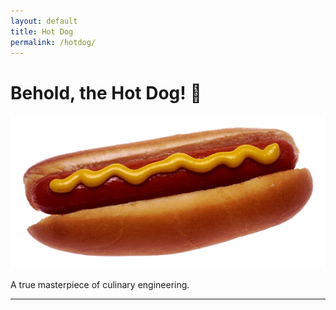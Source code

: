 ```yaml
---
layout: default
title: Hot Dog
permalink: /hotdog/
---
```


# Behold, the Hot Dog! 🌭

![Delicious Hot Dog](hotdog.jpg)

A true masterpiece of culinary engineering.

---
